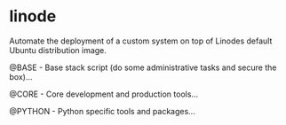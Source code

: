 # linode
Automate the deployment of a custom system on top of Linodes default Ubuntu distribution image.

@BASE - Base stack script (do some administrative tasks and secure the box)...

@CORE - Core development and production tools...

@PYTHON - Python specific tools and packages...
